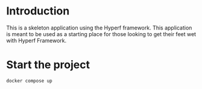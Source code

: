 # Introduction

This is a skeleton application using the Hyperf framework. This application is meant to be used as a starting place for those looking to get their feet wet with Hyperf Framework.

# Start the project
```bash
docker compose up
```
